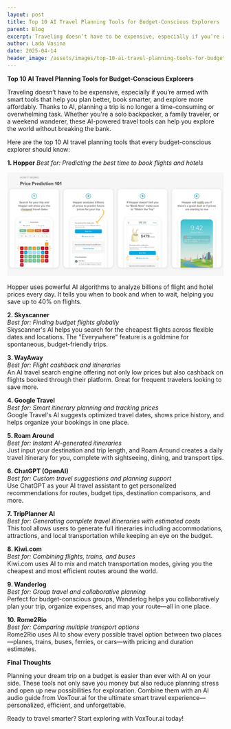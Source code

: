 ```yaml
---
layout: post
title: Top 10 AI Travel Planning Tools for Budget-Conscious Explorers
parent: Blog
excerpt: Traveling doesn’t have to be expensive, especially if you’re armed with smart tools that help you plan better, book smarter, and explore more affordably. Thanks to AI, planning a trip is no longer a time-consuming or overwhelming task. Whether you're a solo backpacker, a family traveler, or a weekend wanderer, these AI-powered travel tools can help you explore the world without breaking the bank.
author: Lada Vasina
date: 2025-04-14
header_image: /assets/images/top-10-ai-travel-planning-tools-for-budget-conscious-explorers.jpg
---
```

**Top 10 AI Travel Planning Tools for Budget-Conscious Explorers**

Traveling doesn’t have to be expensive, especially if you’re armed with smart tools that help you plan better, book smarter, and explore more affordably. Thanks to AI, planning a trip is no longer a time-consuming or overwhelming task. Whether you're a solo backpacker, a family traveler, or a weekend wanderer, these AI-powered travel tools can help you explore the world without breaking the bank.

Here are the top 10 AI travel planning tools that every budget-conscious explorer should know:


**1. Hopper**
*Best for: Predicting the best time to book flights and hotels*  

![Hopper - how it works?](/assets/images/top-10-ai-travel-planning-tools-for-budget-conscious-explorers-hopper.jpg)

Hopper uses powerful AI algorithms to analyze billions of flight and hotel prices every day. It tells you when to book and when to wait, helping you save up to 40% on flights.

**2. Skyscanner**  
*Best for: Finding budget flights globally*\
Skyscanner's AI helps you search for the cheapest flights across flexible dates and locations. The "Everywhere" feature is a goldmine for spontaneous, budget-friendly trips.

**3. WayAway**  
*Best for: Flight cashback and itineraries*\
An AI travel search engine offering not only low prices but also cashback on flights booked through their platform. Great for frequent travelers looking to save more.

**4. Google Travel**  
*Best for: Smart itinerary planning and tracking prices*\
Google Travel's AI suggests optimized travel dates, shows price history, and helps organize your bookings in one place.

**5. Roam Around**  
*Best for: Instant AI-generated itineraries*\
Just input your destination and trip length, and Roam Around creates a daily travel itinerary for you, complete with sightseeing, dining, and transport tips.

**6. ChatGPT (OpenAI)**  
*Best for: Custom travel suggestions and planning support*\
Use ChatGPT as your AI travel assistant to get personalized recommendations for routes, budget tips, destination comparisons, and more.

**7. TripPlanner AI**  
*Best for: Generating complete travel itineraries with estimated costs*\
This tool allows users to generate full itineraries including accommodations, attractions, and local transportation while keeping an eye on the budget.

**8. Kiwi.com**  
*Best for: Combining flights, trains, and buses*\
Kiwi.com uses AI to mix and match transportation modes, giving you the cheapest and most efficient routes around the world.

**9. Wanderlog**  
*Best for: Group travel and collaborative planning*\
Perfect for budget-conscious groups, Wanderlog helps you collaboratively plan your trip, organize expenses, and map your route—all in one place.

**10. Rome2Rio**  
*Best for: Comparing multiple transport options*\
Rome2Rio uses AI to show every possible travel option between two places—planes, trains, buses, ferries, or cars—with pricing and duration estimates.


**Final Thoughts**

Planning your dream trip on a budget is easier than ever with AI on your side. These tools not only save you money but also reduce planning stress and open up new possibilities for exploration. Combine them with an AI audio guide from VoxTour.ai for the ultimate smart travel experience—personalized, efficient, and unforgettable.

Ready to travel smarter? Start exploring with VoxTour.ai today!


